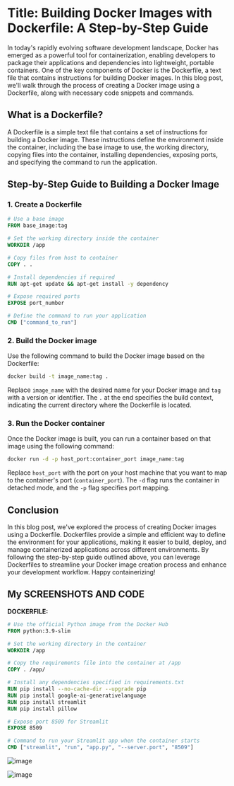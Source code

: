 # Title: Building Docker Images with Dockerfile: A Step-by-Step Guide

In today's rapidly evolving software development landscape, Docker has emerged as a powerful tool for containerization, enabling developers to package their applications and dependencies into lightweight, portable containers. One of the key components of Docker is the Dockerfile, a text file that contains instructions for building Docker images. In this blog post, we'll walk through the process of creating a Docker image using a Dockerfile, along with necessary code snippets and commands.

## What is a Dockerfile?

A Dockerfile is a simple text file that contains a set of instructions for building a Docker image. These instructions define the environment inside the container, including the base image to use, the working directory, copying files into the container, installing dependencies, exposing ports, and specifying the command to run the application.

## Step-by-Step Guide to Building a Docker Image

### 1. Create a Dockerfile

```Dockerfile
# Use a base image
FROM base_image:tag

# Set the working directory inside the container
WORKDIR /app

# Copy files from host to container
COPY . .

# Install dependencies if required
RUN apt-get update && apt-get install -y dependency

# Expose required ports
EXPOSE port_number

# Define the command to run your application
CMD ["command_to_run"]
```

### 2. Build the Docker image

Use the following command to build the Docker image based on the Dockerfile:

```bash
docker build -t image_name:tag .
```

Replace `image_name` with the desired name for your Docker image and `tag` with a version or identifier. The `.` at the end specifies the build context, indicating the current directory where the Dockerfile is located.

### 3. Run the Docker container

Once the Docker image is built, you can run a container based on that image using the following command:

```bash
docker run -d -p host_port:container_port image_name:tag
```

Replace `host_port` with the port on your host machine that you want to map to the container's port (`container_port`). The `-d` flag runs the container in detached mode, and the `-p` flag specifies port mapping.

## Conclusion

In this blog post, we've explored the process of creating Docker images using a Dockerfile. Dockerfiles provide a simple and efficient way to define the environment for your applications, making it easier to build, deploy, and manage containerized applications across different environments. By following the step-by-step guide outlined above, you can leverage Dockerfiles to streamline your Docker image creation process and enhance your development workflow. Happy containerizing!

## My SCREENSHOTS AND CODE

**DOCKERFILE:**
```Dockerfile
# Use the official Python image from the Docker Hub
FROM python:3.9-slim

# Set the working directory in the container
WORKDIR /app

# Copy the requirements file into the container at /app
COPY . /app/

# Install any dependencies specified in requirements.txt
RUN pip install --no-cache-dir --upgrade pip
RUN pip install google-ai-generativelanguage
RUN pip install streamlit
RUN pip install pillow

# Expose port 8509 for Streamlit
EXPOSE 8509

# Command to run your Streamlit app when the container starts
CMD ["streamlit", "run", "app.py", "--server.port", "8509"]
```

![image](https://github.com/hrishi-008/create-docker-image/assets/97169623/903bade5-168d-4d04-a222-1da2f1637da8)

![image](https://github.com/hrishi-008/create-docker-image/assets/97169623/cd311456-3cf1-4ce6-809e-a1bd5ba37577)

